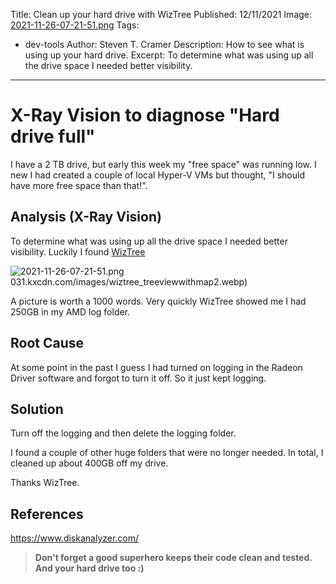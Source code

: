 Title: Clean up your hard drive with WizTree
Published: 12/11/2021
Image: [2021-11-26-07-21-51.png](https://antibodysoftware-17031.kxcdn.com/images/wiztree_treeviewwithmap2.webp)
Tags: 
  - dev-tools
Author: Steven T. Cramer
Description: How to see what is using up your hard drive.
Excerpt: To determine what was using up all the drive space I needed better visibility. 
---

# X-Ray Vision to diagnose "Hard drive full"

I have a 2 TB drive, but early this week my "free space" was running low. I new I had created a couple of local Hyper-V VMs but thought, "I should have more free space than that!".

## Analysis (X-Ray Vision)

To determine what was using up all the drive space I needed better visibility. Luckily I found [WizTree](https://www.diskanalyzer.com/)

 ![2021-11-26-07-21-51.png](https://antibodysoftware-17031.kxcdn.com/images/wiztree_treeviewwithmap2.webp)031.kxcdn.com/images/wiztree_treeviewwithmap2.webp)

A picture is worth a 1000 words. Very quickly WizTree showed me I had 250GB in my AMD log folder.

## Root Cause

At some point in the past I guess I had turned on logging in the Radeon Driver software and forgot to turn it off. So it just kept logging.

## Solution

Turn off the logging and then delete the logging folder.

I found a couple of other huge folders that were no longer needed.  In total, I cleaned up about 400GB off my drive.

Thanks WizTree.

## References
https://www.diskanalyzer.com/


>**Don't forget a good superhero keeps their code  clean and tested. And your hard drive too :)**
